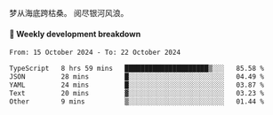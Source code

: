梦从海底跨枯桑。
阅尽银河风浪。


#### 📝 Weekly development breakdown

<!--START_SECTION:waka-->

```txt
From: 15 October 2024 - To: 22 October 2024

TypeScript   8 hrs 59 mins   █████████████████████▒░░░   85.58 %
JSON         28 mins         █░░░░░░░░░░░░░░░░░░░░░░░░   04.49 %
YAML         24 mins         █░░░░░░░░░░░░░░░░░░░░░░░░   03.87 %
Text         20 mins         ▓░░░░░░░░░░░░░░░░░░░░░░░░   03.23 %
Other        9 mins          ▒░░░░░░░░░░░░░░░░░░░░░░░░   01.44 %
```

<!--END_SECTION:waka-->



